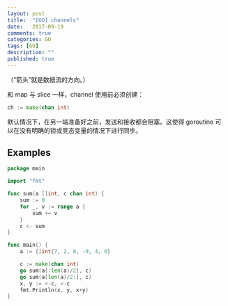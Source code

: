 ```yaml
---
layout: post
title:  "[GO] channels"
date:   2017-09-19
comments: true
categories: GO
tags: [GO]
description: ""
published: true
---
```



（“箭头”就是数据流的方向。）

和 map 与 slice 一样，channel 使用前必须创建：

```go
ch := make(chan int)
```

默认情况下，在另一端准备好之前，发送和接收都会阻塞。这使得 goroutine 可以在没有明确的锁或竞态变量的情况下进行同步。 


## Examples

```go
package main

import "fmt"

func sum(a []int, c chan int) {
	sum := 0
	for _, v := range a {
		sum += v
	}
	c <- sum
}

func main() {
	a := []int{7, 2, 8, -9, 4, 0}

	c := make(chan int)
	go sum(a[:len(a)/2], c)
	go sum(a[len(a)/2:], c)
	x, y := <-c, <-c
	fmt.Println(x, y, x+y)
}
```
